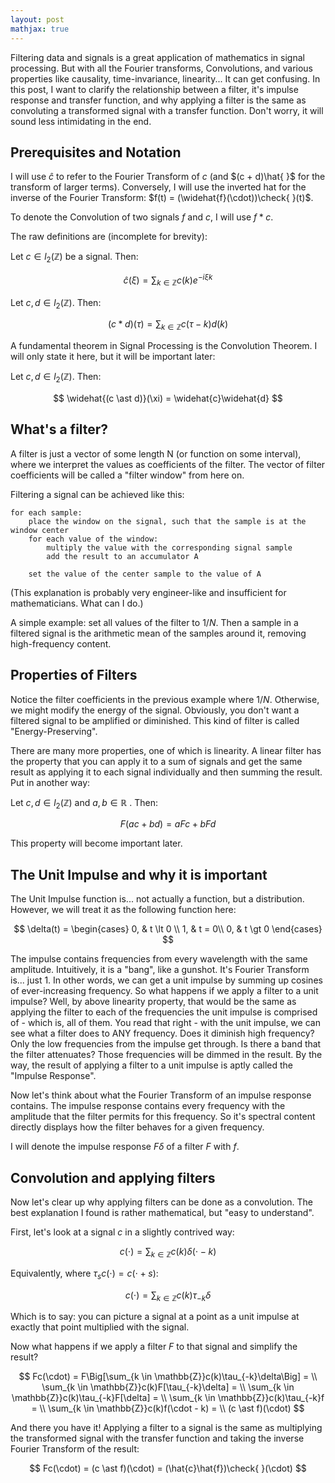 ```yaml
---
layout: post
mathjax: true
---
```


Filtering data and signals is a great application of mathematics in signal processing. But with all the Fourier transforms, Convolutions, and various properties like causality, time-invariance, linearity... It can get confusing. In this post, I want to clarify the relationship between a filter, it's impulse response and transfer function, and why applying a filter is the same as convoluting a transformed signal with a transfer function. Don't worry, it will sound less intimidating in the end.

## Prerequisites and Notation

I will use $\widehat{c}$ to refer to the Fourier Transform of $c$ (and $(c + d)\hat{ }$ for the transform of larger terms). Conversely, I will use the inverted hat for the inverse of the Fourier Transform: $f(t) = (\widehat{f}(\cdot))\check{ }(t)$.

To denote the Convolution of two signals $f$ and $c$, I will use $f \ast c$.

The raw definitions are (incomplete for brevity):

Let $c \in l_2(\mathbb{Z})$ be a signal. Then:

$$
\widehat{c}(\xi) = \sum_{k \in \mathbb{Z}}c(k)e^{-i\xi k}
$$

Let $c, d \in l_2(\mathbb{Z})$. Then:

$$
(c \ast d)(\tau) = \sum_{k \in \mathbb{Z}}c(\tau - k)d(k)
$$

A fundamental theorem in Signal Processing is the Convolution Theorem. I will only state it here, but it will be important later:

Let $c, d \in l_2(\mathbb{Z})$. Then:

$$
\widehat{(c \ast d)}(\xi) = \widehat{c}\widehat{d}
$$

## What's a filter?

A filter is just a vector of some length N (or function on some interval), where we interpret the values as coefficients of the filter. The vector of filter coefficients will be called a "filter window" from here on.

Filtering a signal can be achieved like this:

```
for each sample:
    place the window on the signal, such that the sample is at the window center
    for each value of the window:
        multiply the value with the corresponding signal sample
        add the result to an accumulator A
    
    set the value of the center sample to the value of A
```

(This explanation is probably very engineer-like and insufficient for mathematicians. What can I do.)

A simple example: set all values of the filter to $1/N$. Then a sample in a filtered signal is the arithmetic mean of the samples around it, removing high-frequency content.

## Properties of Filters

Notice the filter coefficients in the previous example where $1/N$. Otherwise, we might modify the energy of the signal. Obviously, you don't want a filtered signal to be amplified or diminished. This kind of filter is called "Energy-Preserving".

There are many more properties, one of which is linearity. A linear filter has the property that you can apply it to a sum of signals and get the same result as applying it to each  signal individually and then summing the result. Put in another way:

Let $c, d \in l_2(\mathbb{Z})$ and $a, b \in \mathbb{R}$ . Then:

$$
F(ac+bd) = aFc + bFd
$$

This property will become important later.

## The Unit Impulse and why it is important

The Unit Impulse function is... not actually a function, but a distribution. However, we will treat it as the following function here:

$$
\delta(t) =
\begin{cases}
0,  & t \lt 0 \\
1,  & t = 0\\
0,  & t \gt 0
\end{cases}
$$

The impulse contains frequencies from every wavelength with the same amplitude. Intuitively, it is a "bang", like a gunshot. It's Fourier Transform is... just $1$. In other words, we can get a unit impulse by summing up cosines of ever-increasing frequency. So what happens if we apply a filter to a unit impulse? Well, by above linearity property, that would be the same as applying the filter to each of the frequencies the unit impulse is comprised of - which is, all of them. You read that right - with the unit impulse, we can see what a filter does to ANY frequency. Does it diminish high frequency? Only the low frequencies from the impulse get through. Is there a band that the filter attenuates? Those frequencies will be dimmed in the result. By the way, the result of applying a filter to a unit impulse is aptly called the "Impulse Response".

Now let's think about what the Fourier Transform of an impulse response contains. The impulse response contains every frequency with the amplitude that the filter permits for this frequency. So it's spectral content directly displays how the filter behaves for a given frequency.

I will denote the impulse response $F\delta$ of a filter $F$ with $f$.

## Convolution and applying filters

Now let's clear up why applying filters can be done as a convolution. The best explanation I found is rather mathematical, but "easy to understand".

First, let's look at a signal $c$ in a slightly contrived way:

$$
c(\cdot) = \sum_{k \in \mathbb{Z}}c(k)\delta(\cdot-k)
$$

Equivalently, where $\tau_{s}c(\cdot) = c(\cdot + s)$:

$$
c(\cdot) = \sum_{k \in \mathbb{Z}}c(k)\tau_{-k}\delta
$$

Which is to say: you can picture a signal at a point as a unit impulse at exactly that point multiplied with the signal.

Now what happens if we apply a filter $F$ to that signal and simplify the result?

$$
Fc(\cdot) = F\Big[\sum_{k \in \mathbb{Z}}c(k)\tau_{-k}\delta\Big] = \\
\sum_{k \in \mathbb{Z}}c(k)F[\tau_{-k}\delta] = \\
\sum_{k \in \mathbb{Z}}c(k)\tau_{-k}F[\delta] = \\
\sum_{k \in \mathbb{Z}}c(k)\tau_{-k}f = \\
\sum_{k \in \mathbb{Z}}c(k)f(\cdot - k) = \\
(c \ast f)(\cdot)
$$

And there you have it! Applying a filter to a signal is the same as multiplying the transformed signal with the transfer function and taking the inverse Fourier Transform of the result:

$$
Fc(\cdot) = (c \ast f)(\cdot) = (\hat{c}\hat{f})\check{ }(\cdot)
$$
